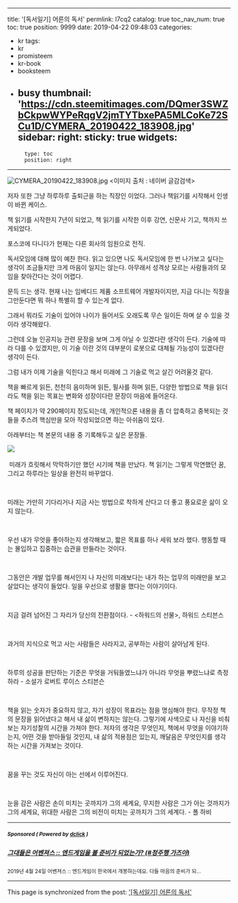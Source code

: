 
---
title: '[독서일기] 어른의 독서'
permlink: l7cq2
catalog: true
toc_nav_num: true
toc: true
position: 9999
date: 2019-04-22 09:48:03
categories:
- kr
tags:
- kr
- promisteem
- kr-book
- booksteem
- busy
thumbnail: 'https://cdn.steemitimages.com/DQmer3SWZbCkpwWYPeRqgV2jmTYTbxePA5MLCoKe72SCu1D/CYMERA_20190422_183908.jpg'
sidebar:
    right:
        sticky: true
widgets:
    -
        type: toc
        position: right
---


![CYMERA_20190422_183908.jpg](https://cdn.steemitimages.com/DQmer3SWZbCkpwWYPeRqgV2jmTYTbxePA5MLCoKe72SCu1D/CYMERA_20190422_183908.jpg)
<이미지 출처 : 네이버 글감검색>

저자 또한 그냥 하루하루 출퇴근을 하는 직장인 이었다.
그러나 책읽기를 시작해서 인생이 바뀐 케이스.

책 읽기를 시작한지 7년이 되었고, 책 읽기를 시작한 이후 강연, 신문사 기고, 책까지 쓰게되었다.

포스코에 다니다가 현재는 다른 회사의 임원으로 전직.

독서모임에 대해 많이 예찬 한다. 읽고 있으면 나도 독서모임에 한 번 나가보고 싶다는 생각이 조금들지만 크게 마음이 일지는 않는다. 
아무래서 성격상 모르는 사람들과의 모임을 찾아간다는 것이 어렵다. 

문득 드는 생각.
현재 나는 임베디드 제품 소프트웨어 개발자이지만, 지금 다니는 직장을 그만둔다면 뭐 하나 특별히 할 수 있는게 없다.

그래서 뭐라도 기술이 있어야 나이가 들어서도 오래도록 무슨 일이든 하며 살 수 있을 것이라 생각해왔다.

그런데 오늘 인공지능 관련 문장을 보며 그게 아닐 수 있겠다란 생각이 든다. 기술에 따라 다를 수 있겠지만, 이 기술 이란 것의 대부분이 로봇으로 대체될 가능성이 있겠다란 생각이 든다. 

그럼 내가 이제 기술을 익힌다고 해서 미래에 그 기술로 먹고 살긴 어려울것 같다.

책을 빠르게 읽든, 천천히 음미하며 읽든, 필사를 하며 읽든, 다양한 방법으로 책을 읽더라도 책을 읽는 목표는 변화와 성장이다란 문장이 마음에 들어온다.

책 페이지가 약 290페이지 정도되는데, 개인적으론 내용을 좀 더 압축하고 중복되는 것들을 추스려 핵심만을 모아 작성되었으면 하는 아쉬움이 있다.



아래부터는 책 본문의 내용 중 기록해두고 싶은 문장들.


​![](https://i.imgur.com/HckzDOK.gif)

​
미래가 흐릿해서 막막하기만 했던 시기에 책을 만났다. 책 읽기는 그렇게 막연했던 꿈, 그리고 하루라는 일상을 완전히 바꾸었다.

​

미래는 가만히 기다리거나 지금 사는 방법으로 착하게 산다고 더 좋고 풍요로운 삶이 오지 않는다.

​

우선 내가 무엇을 좋아하는지 생각해보고, 짧은 목표를 하나 세워 보라 했다. 행동할 때는 몰입하고 집중하는 습관을 만들라는 것이다.

​

그동안은 개발 업무를 해서인지 나 자신의 미래보다는 내가 하는 업무의 미래만을 보고 살았다는 생각이 들었다. 일을 우선으로 생활을 했다는 이야기이다.

​

지금 걸려 넘어진 그 자리가 당신의 전환점이다. - <하워드의 선물>, 하워드 스티븐스

​

과거의 지식으로 먹고 사는 사람들은 사라지고, 공부하는 사람이 살아남게 된다.

​

하루의 성공을 판단하는 기준은 무엇을 거둬들였느냐가 아니라 무엇을 뿌렸느냐로 측정하라 - 소설가 로버트 루이스 스티븐슨

​

책을 읽는 숫자가 중요하지 않고, 자기 성장이 목표라는 점을 명심해야 한다.
무작정 책의 문장을 읽어냈다고 해서 내 삶이 변하지는 않는다. 
그렇기에 사색으로 나 자신을 비춰보는 자기성찰의 시간을 가져야 한다. 
저자의 생각은 무엇인지, 책에서 무엇을 이야기하는지, 어떤 것을 받아들일 것인지, 내 삶의 적용점은 있는지, 깨달음은 무엇인지를 생각하는 시간을 가져보는 것이다.

​

꿈을 꾸는 것도 자신이 아는 선에서 이루어진다.

​

눈을 감은 사람은 손이 미치는 곳까지가 그의 세계요, 무지한 사람은 그가 아는 것까지가 그의 세계요, 위대한 사람은 그의 비전이 미치는 곳까지가 그의 세계다. - 폴 하비

---

#####  <sub> **Sponsored ( Powered by [dclick](https://www.dclick.io) )** </sub>
##### [그대들은 어벤져스 :: 엔드게임을 볼 준비가 되었는가? (#정주행 가즈아)](https://api.dclick.io/v1/c?x=eyJhbGciOiJIUzI1NiIsInR5cCI6IkpXVCJ9.eyJjIjoibHVja3kyMDE1IiwicyI6Imw3Y3EyIiwiYSI6WyJ0LTE3OTciXSwidXJsIjoiaHR0cHM6Ly9zdGVlbWl0LmNvbS9rci9AanVuZTA2MjAvMzF1YnZhLXN0ZWVtcGVhayIsImlhdCI6MTU1NTkyNjUzMywiZXhwIjoxODcxMjg2NTMzfQ.ysbV6qoFR4l_3GB50Xea0-g4cLDRa2TmEmara8mlqmI)
<sup>2019년 4월 24일 어벤져스 :: 엔드게임이 한국에서 개봉하는데요. 다들 마음의 준비가 되...</sup>

- - -

This page is synchronized from the post: ['[독서일기] 어른의 독서'](https://steemit.com/@lucky2015/l7cq2)
